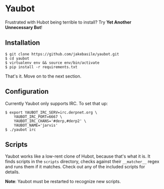 # Yaubot

Frustrated with Hubot being terrible to install? Try **Yet Another Unnecessary Bot**!

## Installation

    $ git clone https://github.com/jakebasile/yaubot.git
    $ cd yaubot
    $ virtualenv env && source env/bin/activate
    $ pip install -r requirements.txt

That's it. Move on to the next section.

## Configuration

Currently Yaubot only supports IRC. To set that up:

    $ export YAUBOT_IRC_SERV=irc.derpnet.org \
        YAUBOT_IRC_PORT=6667 \
        YAUBOT_IRC_CHANS='#derp,#derp2' \
        YAUBOT_NAME='jarvis'
    $ ./yaubot irc

## Scripts

Yaubot works like a low-rent clone of Hubot, because that's what it is. It finds scripts in the `scripts` directory, checks against their `__matcher__` regex and runs them if it matches. Check out any of the included scripts for details.

**Note**: Yaubot must be restarted to recognize new scripts.

